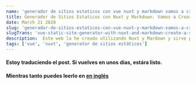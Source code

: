 ```yaml
---
name: 'generador de sitios estaticos con vue nuxt y markdown vamos a crear un blog sin servidor parte-1'
title: Generador de Sitios Estaticos con Nuxt y Markdown. Vamos a Crear un Blog Sin Servidor. Parte 1
date: March 21 2020
slug: 'generador-de-sitios-estaticos-con-vue-nuxt-y-markdown-vamos-a-crear-un-blog-sin-servidor-parte-1'
slugTrans: 'vue-static-site-generator-with-nuxt-and-markdown-create-a-server-less-blog-part-1'
description:  Este web la he creado utilizando Nuxt y Mardown y sirve posts optimizado spra SEO sin necesidad de utilizar un servidor. ¿Quieres aprender a hacelo? Sigue leyendo...
tags: ['vue', 'nuxt', 'generator de sitios estáticos']
---
```

<!---
You can use standard HTML comment syntax.
The key: value properties defined whithin --- --- are variables 
that will be passed to our Vue components in the 'atributes' object
property of the object generated by frontmatter
-->


#### Estoy traduciendo el post. Si vuelves en unos días, estára listo.
#### Mientras tanto puedes leerlo en [en inglés]((vue-static-site-generator-with-nuxt-and-markdown-create-a-server-less-blog-part-1))









